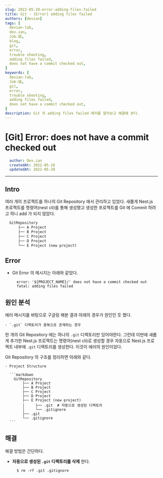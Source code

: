```yaml
---
slug: 2022-05-28-error-adding-files-failed
title: Git - [Error] adding files failed
authors: [devian]
tags: [
  devian-lab, 
  dev.ian,
  Jobː談,
  blog,
  git,
  error,
  trouble shooting,
  adding files failed,
  does not have a commit checked out,
]
keywords: [
  devian-lab,
  Jobː談,
  git,
  error,
  trouble shooting,
  adding files failed,
  does not have a commit checked out,
]
description: Git 의 adding files failed 에러를 알아보고 해결해 본다.
---
```


<!--title -->
# [Git] Error: does not have a commit checked out 
<!--//title -->

<!-- 
```json
{
  "author": "Dev.ian",
  "createdAt": "2022-05-28",
  "updatedAt": "2022-05-28"
}
``` 
-->

```yaml
  author: Dev.ian
  createdAt: 2022-05-28
  updatedAt: 2022-05-28
```

---

## Intro

  여러 개의 프로젝트를 하나의 Git Repository 에서 관리하고 있었다. 새롭게 Nest.js 프로젝트를 명령어(nest cli)를 통해 생성했고 생성한 프로젝트를 Git 에 Commit 하려고 하니 add 가 되지 않았다.  

  ```markdown
    GitRepository
        ├── A Project
        ├── B Project
        ├── C Project
        ├── D Project
        └── E Project (new project)
  ```

## Error

  - Git Error 의 메시지는 아래와 같았다.

    ```shell
      error: '${PROJECT_NAME}/' does not have a commit checked out
      fatal: adding files failed
    ```

## 원인 분석

  에러 메시지를 바탕으로 구글링 해본 결과 아래의 경우가 원인인 듯 했다. 

    - `.git` 디렉토리가 중복으로 존재하는 경우

  한 개의 Git Repository 에는 하나의 `.git` 디렉토리만 있어야한다. 그런데 이번에 새롭게 추가한 Nest.js 프로젝트는 명령어(nest cli)로 생성할 경우 자동으로 Nest.js 프로젝트 내부에 `.git` 디렉토리를 생성한다. 이것이 에러의 원인이었다. 

  Git Repository 의 구조를 정리하면 아래와 같다.

    - Project Structure

      ```markdown
        GitRepository
            ├── A Project
            ├── B Project
            ├── C Project
            ├── D Project
            ├── E Project (new project)
            │     ├── .git  # 자동으로 생성된 디렉토리
            │     └── .gitignore
            ├── .git
            └── .gitignore
      ```

## 해결

  해결 방법은 간단하다. 
   
  - **자동으로 생성된  `.git` 디렉토리를 삭제** 한다.

    ```shell
      $ rm -rf .git .gitignore
    ```